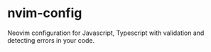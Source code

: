 # nvim-config
 Neovim configuration for Javascript, Typescript with validation and detecting errors in your code.
 
